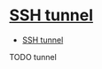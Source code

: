 # [SSH tunnel](https://www.ssh.com/ssh/tunneling/)

- [SSH tunnel](#ssh-tunnel)















TODO tunnel